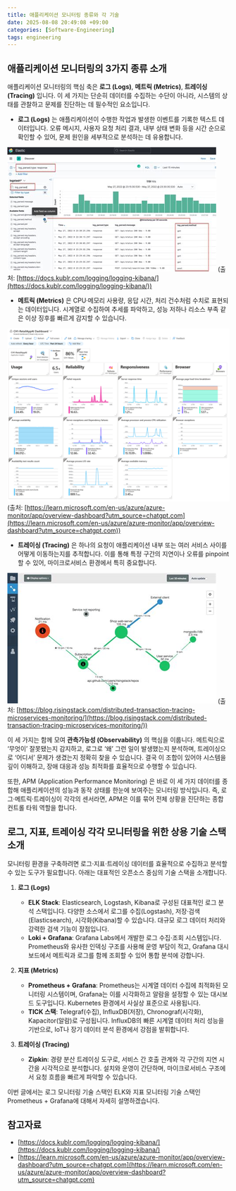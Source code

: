 ```yaml
---
title: 애플리케이션 모니터링 종류와 각 기술
date: 2025-08-08 20:49:08 +09:00
categories: [Software-Engineering]
tags: engineering
---
```


## **애플리케이션 모니터링의 3가지 종류 소개**

애플리케이션 모니터링의 핵심 축은 **로그 (Logs)**, **메트릭 (Metrics)**, **트레이싱 (Tracing)** 입니다. 이 세 가지는 단순히 데이터를 수집하는 수단이 아니라, 시스템의 상태를 관찰하고 문제를 진단하는 데 필수적인 요소입니다.

* **로그 (Logs)** 는 애플리케이션이 수행한 작업과 발생한 이벤트를 기록한 텍스트 데이터입니다. 오류 메시지, 사용자 요청 처리 결과, 내부 상태 변화 등을 시간 순으로 확인할 수 있어, 문제 원인을 세부적으로 분석하는 데 유용합니다.
 
![img.png](img.png) (출처: [https://docs.kublr.com/logging/logging-kibana/](https://docs.kublr.com/logging/logging-kibana/))
 
* **메트릭 (Metrics)** 은 CPU·메모리 사용량, 응답 시간, 처리 건수처럼 수치로 표현되는 데이터입니다. 시계열로 수집하여 추세를 파악하고, 성능 저하나 리소스 부족 같은 이상 징후를 빠르게 감지할 수 있습니다.
 
![img_2.png](img_2.png) (출처: [https://learn.microsoft.com/en-us/azure/azure-monitor/app/overview-dashboard?utm_source=chatgpt.com](https://learn.microsoft.com/en-us/azure/azure-monitor/app/overview-dashboard?utm_source=chatgpt.com))

* **트레이싱 (Tracing)** 은 하나의 요청이 애플리케이션 내부 또는 여러 서비스 사이를 어떻게 이동하는지를 추적합니다. 이를 통해 특정 구간의 지연이나 오류를 pinpoint할 수 있어, 마이크로서비스 환경에서 특히 중요합니다.

![img_1.png](img_1.png) (출처: [https://blog.risingstack.com/distributed-transaction-tracing-microservices-monitoring/](https://blog.risingstack.com/distributed-transaction-tracing-microservices-monitoring/))

이 세 가지는 함께 모여 **관측가능성 (Observability)** 의 핵심을 이룹니다. 메트릭으로 ‘무엇이’ 잘못됐는지 감지하고, 로그로 ‘왜’ 그런 일이 발생했는지 분석하며, 트레이싱으로 ‘어디서’ 문제가 생겼는지 정확히 찾을 수 있습니다. 결국 이 조합이 있어야 시스템을 깊이 이해하고, 장애 대응과 성능 최적화를 효율적으로 수행할 수 있습니다.

또한, APM (Application Performance Monitoring) 은 바로 이 세 가지 데이터를 종합해 애플리케이션의 성능과 동작 상태를 한눈에 보여주는 모니터링 방식입니다. 즉, 로그·메트릭·트레이싱이 각각의 센서라면, APM은 이를 묶어 전체 상황을 진단하는 종합 컨트롤 타워 역할을 합니다.

## **로그, 지표, 트레이싱 각각 모니터링을 위한 상용 기술 스택 소개**

모니터링 환경을 구축하려면 로그·지표·트레이싱 데이터를 효율적으로 수집하고 분석할 수 있는 도구가 필요합니다. 아래는 대표적인 오픈소스 중심의 기술 스택을 소개합니다.

1. **로그 (Logs)**

   * **ELK Stack**: Elasticsearch, Logstash, Kibana로 구성된 대표적인 로그 분석 스택입니다. 다양한 소스에서 로그를 수집(Logstash), 저장·검색(Elasticsearch), 시각화(Kibana)할 수 있습니다. 대규모 로그 데이터 처리와 강력한 검색 기능이 장점입니다.
   * **Loki + Grafana**: Grafana Labs에서 개발한 로그 수집·조회 시스템입니다. Prometheus와 유사한 인덱싱 구조를 사용해 운영 부담이 적고, Grafana 대시보드에서 메트릭과 로그를 함께 조회할 수 있어 통합 분석에 강합니다.

2. **지표 (Metrics)**

   * **Prometheus + Grafana**: Prometheus는 시계열 데이터 수집에 최적화된 모니터링 시스템이며, Grafana는 이를 시각화하고 알람을 설정할 수 있는 대시보드 도구입니다. Kubernetes 환경에서 사실상 표준으로 사용됩니다.
   * **TICK 스택**: Telegraf(수집), InfluxDB(저장), Chronograf(시각화), Kapacitor(알람)로 구성됩니다. InfluxDB의 빠른 시계열 데이터 처리 성능을 기반으로, IoT나 장기 데이터 분석 환경에서 강점을 발휘합니다.

3. **트레이싱 (Tracing)**

   * **Zipkin**: 경량 분산 트레이싱 도구로, 서비스 간 호출 관계와 각 구간의 지연 시간을 시각적으로 분석합니다. 설치와 운영이 간단하며, 마이크로서비스 구조에서 요청 흐름을 빠르게 파악할 수 있습니다.

이번 글에서는 로그 모니터링 기술 스택인 ELK와 지표 모니터링 기술 스택인 Prometheus + Grafana에 대해서 자세히 설명하겠습니다. 






## 참고자료
* [https://docs.kublr.com/logging/logging-kibana/](https://docs.kublr.com/logging/logging-kibana/)
* [https://learn.microsoft.com/en-us/azure/azure-monitor/app/overview-dashboard?utm_source=chatgpt.com](https://learn.microsoft.com/en-us/azure/azure-monitor/app/overview-dashboard?utm_source=chatgpt.com)
